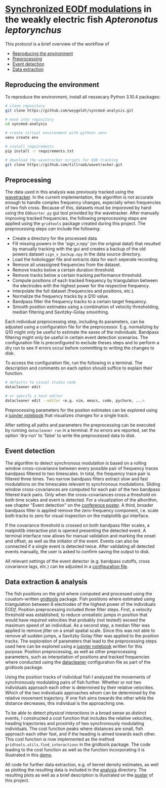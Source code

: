 # [Synchronized EODf modulations](https://youtu.be/ihDTMcn7LWM) in the weakly electric fish *Apteronotus leptorynchus*

This protocol is a brief overview of the workflow of 

  - [Reproducing the environment](#reproducing-the-environment)
  - [Preprocessing](#preprocessing)
  - [Event detection](#event-detection)
  - [Data extraction](#data-extraction)


## Reproducing the environment

To reproduce the environment, install all nessecary Python 3.10.4 packages:

```sh
# clone repository
git clone https://github.com/weygoldt/syncmod-analysis.git

# move into repository
cd syncmod-analysis

# create virtual environment with pythons venv
venv create env

# install requirements
pip install -r requirements.txt

# download the wavetracker scripts for EOD tracking
git clone https://github.com/tillraab/wavetracker.git
```

## Preprocessing

The data used in this analysis was previously tracked using the [wavetracker](https://github.com/tillraab/wavetracker.git). In the current implementation, the algorithm is not accurate enough to handle complex frequency changes, especially when frequencies of two fish cross. Because of this, datasets must be imporoved by hand using the `EODsorter.py` gui tool provided by the wavetracker. After manually improving tracked frequencies, the following preprocessing steps are applied using the `gridtools` package created during this project. The preprocessing steps *can* include the following:

- Create a directory for the processed data
- Fill missing powers in the 'sign_v.npy' (on the original data!) that resulted by manually tracking with the gui and creates a backup of the old powers dataset `sign_v_backup.npy` in the data source directory.
- Load the hobologger file and extracts data for each seperate recording. 
- Remove all unassigned frequencies from the dataset.
- Remove tracks below a certain duration threshold.
- Remove tracks below a certain tracking performance threshold.
- Compute positions of each tracked frequency by triangulation between the electrodes with the highest power for the respective frequency.
- Interpolate the full dataset (frequencies and positions, etc.).
- Normalize the frequency tracks by a Q10 value.
- Bandpass filter the frequency tracks to a certain target frequency.
- Smooth position estimates using a combination of velocity thresholding, median filtering and Savitzky-Golay smoothing.

Each individual preprocessing step, including its parameters, can be adjusted using a configuration file for the preprocessor. E.g. normalizing by Q10 might only be useful to estimate the sexes of the individuals. Bandpass filtering might only be useful in certain event detection scenarios. The configuration file is preconfigured to exclude theses steps and to perform a dry run to see if errors occur before committing to writing the changes to disk.

To access the configuration file, run the following in a terminal. The description and comments on each option should suffice to explain their function.

```sh
# defaults to visual studio code
datacleaner edit

# or specify a text editor
datacleaner edit --editor <e.g. vim, emacs, code, pycharm, ...>
```

Preprocessing parameters for the positon estimates can be explored using a [jupyter notebook](demos/position_preprocessing_explorer.ipynb) that visualizes changes for a single track.

After setting all paths and parameters the preprocessing can be executed by running `datacleaner run` in a terminal. If no errors are reported, set the option 'dry-run' to 'false' to write the preprocessed data to disk.

## Event detection

The algorithm to detect synchronous modulation is based on a rolling window cross-covariance between every possible pair of frequency traces bandpass filtered to two timescales. In total, the frequency trace pair is filtered three times. Two narrow bandpass filters extract slow and fast modulations on the timescales relevant to synchronous modulations. Sliding window cross-covariances are computed for each pair of the two bandpass filtered track pairs. Only when the cross-covariances cross a threshold on both time scales and event is detected. For a visualization of the alhorithm, see chapter "Event detection" on the [conference poster](poster/main.pdf). A third, broader bandpass filter is applied remove the zero-frequency component, i.e. scale both tracks to zero for visual inspection on the matplotlib gui interface. 

If the covariance threshold is crossed on both bandpass filter scales, a matplotlib interactive plot is opened presenting the detected event. A terminal interface now allows for manual validation and marking the onset and offset, as well as the initiator of the event. Events can also be connected if a single event is detected twice. After validating all detected events manually, the user is asked to confirm saving the output to disk.

All relevant settings of the event detector (e.g. bandpass cutoffs, cross covariance lags, etc.) can be adjusted in a [configuration file](/covdetector/covdetector_conf.yml).

## Data extraction & analysis

The fish positions on the grid where computed and processed using the coustom-written [gridtools](https://github.com/weygoldt/gridtools) package. Fish positions where estimated using triangulation between 6 electrodes of the highest power of the individuals EOD$f$. Position preprocessing included three filter steps. First, a velocity threshold was established, to reduce unrealistic jumps in position that would have required velocities that probably (not tested!) exceed the maximum speed of an individual. As a second step, a median filter was applied to remove jitter on a small spatial scale. Since this was not able to remove all sudden jumps, a Savitzky Golay filter was applied to the position tracks. The exploration of parameters that lead to the preprocessing steps used here can be explored using a [jupyter notebook](/demos/position_preprocessing_explorer.ipynb) written for this purpose. Position preprocessing, as well as other preprocessing parameters, such as interpolation of positions and tracked frequencies where conducted using the [datacleaner](https://github.com/weygoldt/gridtools/blob/master/gridtools/datacleaner_conf.yml) configuration file as part of the gridtools package.

Using the position tracks of individual fish I analyzed the movements of synchronously modulating pairs of fish further. Whether or not two individuals approach each other is determined by their relative velocities. Which of the two individuals approaches whom can be determined by the relative movement trajectory. If one fish aims towards the other while the distance decreases, this individual is the approaching one.

To be able to detect *physical interactions* in a broad sense as distinct events, I constructed a cost function that includes the relative velocities, heading trajectories and proximity of two synchronously modulating individuals. The cost function peaks where distances are small, fish approach each other fast, and if the heading is aimed towards each other. This cost function is now implemented as the method `gridtools.utils.find_interactions` in the gridtools package. The code leading to the cost function as well as the function incorporating it is illustrated in this [demo](/demos/relative_heading_angle_explorer.ipynb).

All code for further data extraction, e.g. of kernel density estimates, as well as plotting the resulting data is included in the [analysis](/analysis/) directory.
The resulting plots as well as a brief description is illustrated on the [poster](/poster/main.pdf) of this project.